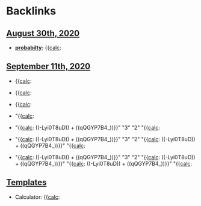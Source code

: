 
# Backlinks
## [August 30th, 2020](<August 30th, 2020.md>)
- **[probabilty](<probabilty.md>):** {{[calc](<calc.md>):

## [September 11th, 2020](<September 11th, 2020.md>)
- {{[calc](<calc.md>):

- {{[calc](<calc.md>):

- {{[calc](<calc.md>):

- "{{[calc](<calc.md>):

- "{{[calc](<calc.md>): ((-Lyi0T8uD)) + ((qQGYP7B4_))}}" "3" "2" "{{[calc](<calc.md>):

- "{{[calc](<calc.md>): ((-Lyi0T8uD)) + ((qQGYP7B4_))}}" "3" "2" "{{[calc](<calc.md>): ((-Lyi0T8uD)) + ((qQGYP7B4_))}}" "{{[calc](<calc.md>):

- "{{[calc](<calc.md>): ((-Lyi0T8uD)) + ((qQGYP7B4_))}}" "3" "2" "{{[calc](<calc.md>): ((-Lyi0T8uD)) + ((qQGYP7B4_))}}" "{{[calc](<calc.md>): ((-Lyi0T8uD)) + ((qQGYP7B4_))}}" "{{[calc](<calc.md>):

## [Templates](<Templates.md>)
- Calculator: {{[calc](<calc.md>):

